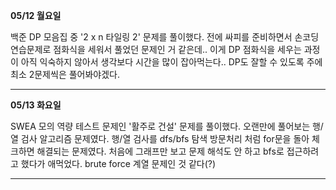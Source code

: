 **05/12 월요일**

백준 DP 모음집 중 '2 x n 타일링 2' 문제를 풀이했다.
전에 싸피를 준비하면서 손코딩 연습문제로 점화식을 세워서 풀었던 문제인 거 같은데..
이게 DP 점화식을 세우는 과정이 아직 익숙하지 않아서 생각보다 시간을 많이 잡아먹는다..
DP도 잘할 수 있도록 주에 최소 2문제씩은 풀어봐야겠다.

---

**05/13 화요일**

SWEA 모의 역량 테스트 문제인 '활주로 건설' 문제를 풀이했다.
오랜만에 풀어보는 행/열 검사 알고리즘 문제였다.
행/열 검사를 dfs/bfs 탐색 방문처리 처럼 for문을 돌아 체크하면 해결되는 문제였다.
처음에 그래프만 보고 문제 해석도 안 하고 bfs로 접근하려고 했다가 애먹었다.
brute force 계열 문제인 것 같다(?)

---
